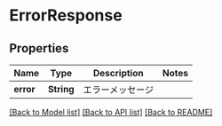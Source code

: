 # ErrorResponse

## Properties
Name | Type | Description | Notes
------------ | ------------- | ------------- | -------------
**error** | **String** | エラーメッセージ | 

[[Back to Model list]](../README.md#documentation-for-models) [[Back to API list]](../README.md#documentation-for-api-endpoints) [[Back to README]](../README.md)


